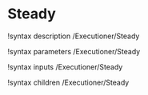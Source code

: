 <!-- MOOSE Documentation Stub: Remove this when content is added. -->

# Steady
!syntax description /Executioner/Steady

!syntax parameters /Executioner/Steady

!syntax inputs /Executioner/Steady

!syntax children /Executioner/Steady
